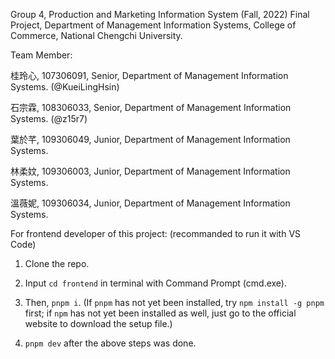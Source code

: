 Group 4, Production and Marketing Information System (Fall, 2022) Final Project, Department of Management Information Systems, College of Commerce, National Chengchi University.


Team Member:

桂玲心, 107306091, Senior, Department of Management Information Systems. (@KueiLingHsin)

石宗霖, 108306033, Senior, Department of Management Information Systems. (@z15r7)

葉於芊, 109306049, Junior, Department of Management Information Systems.

林柔妏, 109306003, Junior, Department of Management Information Systems.

溫薇妮, 109306034, Junior, Department of Management Information Systems.

For frontend developer of this project: (recommanded to run it with VS Code)

1. Clone the repo.

2. Input `cd frontend` in terminal with Command Prompt (cmd.exe).

3. Then, `pnpm i`. (If `pnpm` has not yet been installed, try `npm install -g pnpm` first; if `npm`  has not yet been installed as well, just go to the official website to download the setup file.)

4. `pnpm dev` after the above steps was done.
